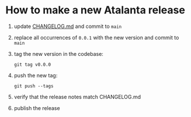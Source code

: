 # How to make a new Atalanta release

1. update [CHANGELOG.md](CHANGELOG.md) and commit to `main`
2. replace all occurrences of `0.0.1` with the new version and commit to `main`
3. tag the new version in the codebase:

       git tag v0.0.0
4. push the new tag:

       git push --tags
5. verify that the release notes match CHANGELOG.md
6. publish the release
